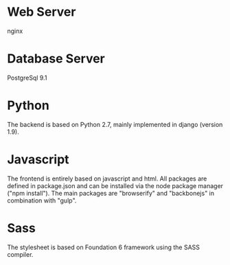 # Web Server

nginx

# Database Server

PostgreSql 9.1

# Python

The backend is based on Python 2.7, mainly implemented in django (version 1.9).

# Javascript

The frontend is entirely based on javascript and html. All packages are defined in package.json and can be installed via the node package manager ("npm install").
The main packages are "browserify" and "backbonejs" in combination with "gulp".

# Sass

The stylesheet is based on Foundation 6 framework using the SASS compiler.
